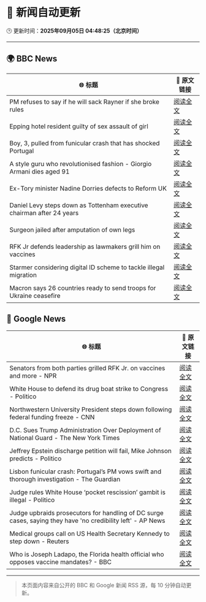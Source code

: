 # 🧠 新闻自动更新

🕒 更新时间：**2025年09月05日 04:48:25（北京时间）**

---

## 🌍 BBC News

| 🌐 标题 | 🔗 原文链接 |
|--------|-------------|
| PM refuses to say if he will sack Rayner if she broke rules | [阅读全文](https://www.bbc.com/news/articles/ce321d2n45vo?at_medium=RSS&at_campaign=rss) |
| Epping hotel resident guilty of sex assault of girl | [阅读全文](https://www.bbc.com/news/articles/cde3w04jwjzo?at_medium=RSS&at_campaign=rss) |
| Boy, 3, pulled from funicular crash that has shocked Portugal | [阅读全文](https://www.bbc.com/news/articles/cgrqj7ydr0ko?at_medium=RSS&at_campaign=rss) |
| A style guru who revolutionised fashion - Giorgio Armani dies aged 91 | [阅读全文](https://www.bbc.com/news/articles/c90z02n04nwo?at_medium=RSS&at_campaign=rss) |
| Ex-Tory minister Nadine Dorries defects to Reform UK | [阅读全文](https://www.bbc.com/news/articles/cj9zld87y1go?at_medium=RSS&at_campaign=rss) |
| Daniel Levy steps down as Tottenham executive chairman after 24 years | [阅读全文](https://www.bbc.com/sport/football/articles/c9qng2rj38do?at_medium=RSS&at_campaign=rss) |
| Surgeon jailed after amputation of own legs | [阅读全文](https://www.bbc.com/news/articles/c5yvpx20le2o?at_medium=RSS&at_campaign=rss) |
| RFK Jr defends leadership as lawmakers grill him on vaccines | [阅读全文](https://www.bbc.com/news/articles/cn4l7p771m4o?at_medium=RSS&at_campaign=rss) |
| Starmer considering digital ID scheme to tackle illegal migration | [阅读全文](https://www.bbc.com/news/articles/c5y5379djl3o?at_medium=RSS&at_campaign=rss) |
| Macron says 26 countries ready to send troops for Ukraine ceasefire | [阅读全文](https://www.bbc.com/news/articles/czxwl15w2qko?at_medium=RSS&at_campaign=rss) |

## 📰 Google News

| 🌐 标题 | 🔗 原文链接 |
|--------|-------------|
| Senators from both parties grilled RFK Jr. on vaccines and more - NPR | [阅读全文](https://news.google.com/rss/articles/CBMirwFBVV95cUxPMGNBS0ZDUWgyT3BiV0RhMjFZWmNHNzJQYS1ZYXFLY0Vhdnp4VzJuN2ZmZFdVT0tZUi05cUY5cGNBLVNXVGM4YUNPUVgyNXA5eE9Ub3R6ZUoyYTRidUVBQjFudXFoZzVYa2tXaVo0Qzd6ZVlwSXhPcy0xSzJ3VGpsRDdpTXZXeDk5Vk0wQW15YUpiVFZrVk1lc24zM2ZtczN3WDJ2c0FWVkRRYkZHNVdR?oc=5) |
| White House to defend its drug boat strike to Congress - Politico | [阅读全文](https://news.google.com/rss/articles/CBMilAFBVV95cUxOYzJvbTNIdW1TbXFBdGhTdDUwb1g4Tkowc05QbmEwdlVtTDg5Y2ZCM29LZVpRVXJRMWtMZ0JIcHdpbjNiVkxOSU1VRk9BVzJVWUQzSUxSNGt0RTF1Ym9pNXVCbm0zak1BQWd1YkMyeHZWRUV5eVNxeUc1Y0k5ek82MjUwczA2bHo1REtSZWttV25ob1BS?oc=5) |
| Northwestern University President steps down following federal funding freeze - CNN | [阅读全文](https://news.google.com/rss/articles/CBMihAFBVV95cUxOS0FHaGdLV0dhdDZVMW5QNk5kYlZldkE2SnJPQkhmSW1URUFuT1h0WEtsTi1PT25WMTU3TkREVmVVVU1EU1BfMV9yTGh4UUd3QklQMVE4RElIdGQ0T3NpdTJ4TW5uZkhCblFQTGtONjFFOUNnX2lPaTdraFBHamhsOG9La0Q?oc=5) |
| D.C. Sues Trump Administration Over Deployment of National Guard - The New York Times | [阅读全文](https://news.google.com/rss/articles/CBMie0FVX3lxTE5sR2d0ckpLVndfN1lneEI3WGMtaFVmc0tYa0d5XzNPY2tndDFmeHBROTdKTDN3LUVhSGJSVUlta294anFNLWp6bHlLRVFaZTc1UnQ5M1FaZEZNVzhFMDBpWC0zV0dDWkN6TTBEYjB6Q3NCTXMyaTRXUVhBUQ?oc=5) |
| Jeffrey Epstein discharge petition will fail, Mike Johnson predicts - Politico | [阅读全文](https://news.google.com/rss/articles/CBMirwFBVV95cUxOZkUtSGlYU3VvZ1IxTDVTTlhUcXpTdkxiOXRDR3N0T0xVQVdIZFNRMVJCejhuQVZPd3J0S1FnNExWRTdDZm0tdkltVFFOaEJFQ3BVZVNyMDYzSk1CbHFLa2Z1Rjd0blIzZjJkNVI0d1dGWmNvSkFLbmpONTVMOFhwVVcwSlRVb01Sd3llb29uZkpFei1fVmlIUlZfQ1ZTRHBHbGkwb3h1MHctRUN2ZnpR?oc=5) |
| Lisbon funicular crash: Portugal’s PM vows swift and thorough investigation - The Guardian | [阅读全文](https://news.google.com/rss/articles/CBMirgFBVV95cUxNamZNSFk1dHJTeVFyV2FNM29lUDUyYm5WTjRjWGJsbUZBVTRSeFZ1WDhqalFDX0oyaWhZYVAya0huRG1uamFNR3R0ZXluZG04bHI2ZUZ0UVFhX2pGUjJxYWlwbXB1clV3bVRBRmZia3RaVDBQWWZhRy0wd0NIV1J5WXl1X0I2UFpQa2tLVUJnV2Z5UWdRbEE1MjE5SUp0UXlfaUNyVHQ5amVsYm1NZWc?oc=5) |
| Judge rules White House ‘pocket rescission’ gambit is illegal - Politico | [阅读全文](https://news.google.com/rss/articles/CBMixAFBVV95cUxOenRfQzBmNVJvZlNjODV0UmRzcnBhX0NGV2NWQ2VIcmlFYWtkNnJiZ2oxQi00VnRxR2Y2RDVJTXhYNUpmVWR4Y1h3Y2dsVy1FVzZUQnoxcG96SmlZX2djNFNRYjFkSGlEeGExLUFCQWpUaENmb1g3Nkt5aWdDRUxmTklzMEpHdEQtN2kybXVCbnkwZXZoQUZOQnd2TkNzbFJEMjlETk9hY1g4VFI5QTJiZjlGYXNsT2w1am5OMzdOUFpuS3BG?oc=5) |
| Judge upbraids prosecutors for handling of DC surge cases, saying they have 'no credibility left' - AP News | [阅读全文](https://news.google.com/rss/articles/CBMimAFBVV95cUxQVThpUDJ4WXZ3ZkJyRlIyUUpCUlF6c291elpDOThKa04xOTRiR2hxUk9OVmIxTWlKRTNJalR1QW1RU1NCUWN2T3ZiUnFJb1Q4NDVQMUo3R0RQelJLc09QMWdRT2oxbkdpLVNpc3FoRi0ybjBhNjhJa3poa2NlYm10SW0ta1ZCQjJ6NWMtVVNRMG9JaThuanBXSg?oc=5) |
| Medical groups call on US Health Secretary Kennedy to step down - Reuters | [阅读全文](https://news.google.com/rss/articles/CBMiyAFBVV95cUxNQnZCRnJNUGJnVm9rWXJRM09vOVJmckdBUDBnLVNmS2pEem12andnalpHN1FWMVg3Q2pydHRjMDFKWjlNRUlWelJGQlVERlg3ZVczOUZsQ0RBeVlqWkZLVnFxTU01UXRRejJKajV6ajJOMWJIdzM3Y0k2TW9MRjBjcHdDY3hPZHNvX2JCcmhsSnQxTVlKSE9TWDFyeHk1S0lreFYtdFZpSW54VEVjWGdxVUpmclZUY2c5VDl4ZEZXSFBtN1d3RXpYYg?oc=5) |
| Who is Joseph Ladapo, the Florida health official who opposes vaccine mandates? - BBC | [阅读全文](https://news.google.com/rss/articles/CBMiWkFVX3lxTE9UalY3WFdKYXI5ZUNWLTVOWVhLVkRlZGwyLTdBSXg5Zk0tMF8yOVBBLUJvM1VwRU9FNjRfODNtX2h5Q050Tk9uQ2lZYkJIcUV0RER6YzBIVWFLZ9IBX0FVX3lxTE5DQVpIUmxIX2tEYmluRE9kQmJOaWkwTHF3MUFvbW5CRnVzbFFQY25sRk43RDRKaHBVc1FCWm1OdFdGbTFaSldQV0tnR2hYcmo5RzJIdE5JakJQNm9pVzIw?oc=5) |

---
> 本页面内容来自公开的 BBC 和 Google 新闻 RSS 源，每 10 分钟自动更新。